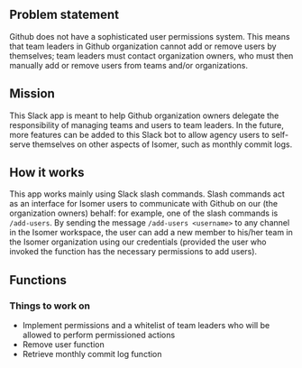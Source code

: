 ## Problem statement
Github does not have a sophisticated user permissions system. This means that team leaders in Github organization cannot add or remove users by themselves; team leaders must contact organization owners, who must then manually add or remove users from teams and/or organizations.

## Mission
This Slack app is meant to help Github organization owners delegate the responsibility of managing teams and users to team leaders. In the future, more features can be added to this Slack bot to allow agency users to self-serve themselves on other aspects of Isomer, such as monthly commit logs.

## How it works
This app works mainly using Slack slash commands. Slash commands act as an interface for Isomer users to communicate with Github on our (the organization owners) behalf: for example, one of the slash commands is `/add-users`. By sending the message `/add-users <username>` to any channel in the Isomer workspace, the user can add a new member to his/her team in the Isomer organization using our credentials (provided the user who invoked the function has the necessary permissions to add users).

## Functions

### Things to work on
- Implement permissions and a whitelist of team leaders who will be allowed to perform permissioned actions
- Remove user function
- Retrieve monthly commit log function